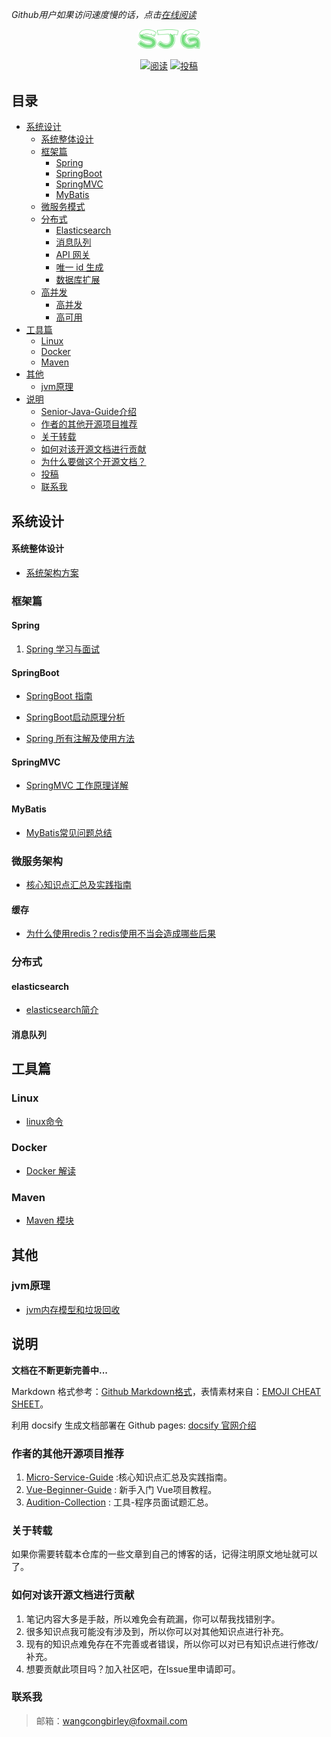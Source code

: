 *Github用户如果访问速度慢的话，点击[在线阅读](https://wangcongbirley.gitee.io/sjg/)*

<p align="center">
<a href="https://github.com/wangcongbirley/Senior-Java-Guide" target="_blank">
	<img src="./images/logo.png" width="20%" />
</a>
</p>

<p align="center">
  <a href=""><img src="https://img.shields.io/badge/阅读-read-brightgreen.svg" alt="阅读"></a>
  <a href="#投稿"><img src="https://img.shields.io/badge/support-投稿-critical.svg" alt="投稿"></a>
</p>


## 目录
- [系统设计](#系统设计)
    - [系统整体设计](#系统整体设计)
    - [框架篇](#框架篇)
        - [Spring](#spring)
        - [SpringBoot](#springboot)
        - [SpringMVC](#springmvc)
        - [MyBatis](#mybatis)
    - [微服务模式](#微服务模式)
    - [分布式](#分布式)
        - [Elasticsearch](#elasticsearch)
        - [消息队列](#消息队列)
        - [API 网关](#api-网关)
        - [唯一 id 生成](#唯一-id-生成)
        - [数据库扩展](#数据库扩展)
    - [高并发](#大型网站架构)
        - [高并发](#高并发)
        - [高可用](#高可用)
- [工具篇](#工具篇)
    - [Linux](#linux)
    - [Docker](#docker)
    - [Maven](#maven)
- [其他](#其他)
    - [jvm原理](#jvm原理)
- [说明](#说明)
    - [Senior-Java-Guide介绍](#seniorjavaguide介绍)
    - [作者的其他开源项目推荐](#作者的其他开源项目推荐)
    - [关于转载](#关于转载)
    - [如何对该开源文档进行贡献](#如何对该开源文档进行贡献)
    - [为什么要做这个开源文档？](#为什么要做这个开源文档)
    - [投稿](#投稿)
    - [联系我](#联系我)

## 系统设计

#### 系统整体设计

- [系统架构方案](docs/microservice/systemdesign.md)

### 框架篇

#### Spring

1. [Spring 学习与面试](docs/spring/spring.md)

#### SpringBoot

- [SpringBoot 指南](docs/microservice/springboot.md)

- [SpringBoot启动原理分析](docs/microservice/springboot-starter.md)

- [Spring 所有注解及使用方法](docs/microservice/springannotation.md)


#### SpringMVC
- [SpringMVC 工作原理详解](docs/spring/springmvc.md)

#### MyBatis

- [MyBatis常见问题总结](docs/orm/mybatis.md)

### 微服务架构

- [核心知识点汇总及实践指南](https://github.com/wangcongbirley/Micro-Service-Guide)

#### 缓存
- [为什么使用redis？redis使用不当会造成哪些后果](docs/cache/redis.md)

### 分布式

#### elasticsearch

- [elasticsearch简介](docs/microservice/elasticsearch.md)

#### 消息队列


## 工具篇
### Linux
- [linux命令](docs/microservice/linux.md)

### Docker

- [Docker 解读](docs/microservice/Docker.md)

### Maven

- [Maven 模块](docs/orm/maven.md)

## 其他
### jvm原理
- [jvm内存模型和垃圾回收](docs/basic/JVM.md)

## 说明

**文档在不断更新完善中...**

Markdown 格式参考：[Github Markdown格式](https://guides.github.com/features/mastering-markdown/)，表情素材来自：[EMOJI CHEAT SHEET](https://www.webpagefx.com/tools/emoji-cheat-sheet/)。

利用 docsify 生成文档部署在 Github pages: [docsify 官网介绍](https://docsify.js.org/#/)
### 作者的其他开源项目推荐
1. [Micro-Service-Guide](https://github.com/wangcongbirley/Micro-Service-Guide) :核心知识点汇总及实践指南。
2. [Vue-Beginner-Guide](https://github.com/wangcongbirley/Vue-Beginner-Guide) : 新手入门 Vue项目教程。
3. [Audition-Collection](https://github.com/wangcongbirley/Audition-Collection) : 工具-程序员面试题汇总。
### 关于转载

如果你需要转载本仓库的一些文章到自己的博客的话，记得注明原文地址就可以了。

### 如何对该开源文档进行贡献

1. 笔记内容大多是手敲，所以难免会有疏漏，你可以帮我找错别字。
2. 很多知识点我可能没有涉及到，所以你可以对其他知识点进行补充。
3. 现有的知识点难免存在不完善或者错误，所以你可以对已有知识点进行修改/补充。
4. 想要贡献此项目吗？加入社区吧，在Issue里申请即可。

### 联系我
>邮箱：wangcongbirley@foxmail.com
